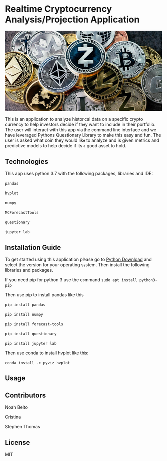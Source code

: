 # Realtime Cryptocurrency Analysis/Projection Application



![Fintech-image](crypto_image.png)





This is an application to analyze historical data on a specific crypto currency to help investors decide if they want to include in their portfolio. The user will interact with this app via the command line interface and we have leveraged Pythons Questionary Library to make this easy and fun. The user is asked what coin they would like to analyze and is given metrics and predictive models to help decide if its a good asset to hold. 

## Technologies


This app uses python 3.7 with the following packages, libraries and IDE:

``` pandas ```

``` hvplot ```

``` numpy ```

``` MCForecastTools ```

``` questionary ```

``` jupyter lab ```

## Installation Guide

To get started using this application please go to [Python Download](https://www.python.org/downloads/) and select the version for your operating system. Then install the following libraries and packages.

If you need pip for python 3 use the command  ``` sudo apt install python3-pip ```

Then use pip to install pandas like this:

``` pip install pandas ```

``` pip install numpy ```

``` pip install forecast-tools ```

``` pip install questionary ```

``` pip install jupyter lab ```

Then use conda to install hvplot like this:

``` conda install -c pyviz hvplot ```

## Usage



## Contributors

Noah Beito 

Cristina 

Stephen Thomas

## License

MIT
